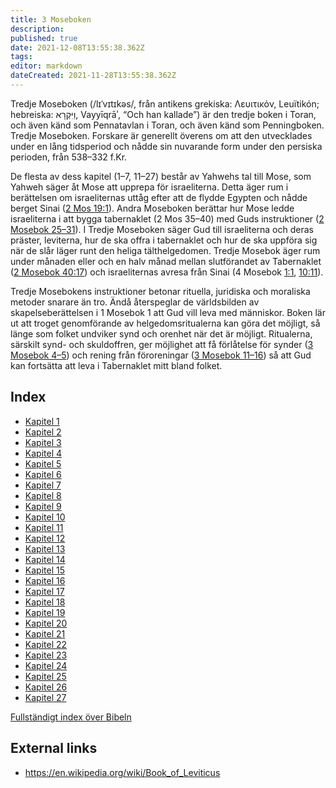 ```yaml
---
title: 3 Moseboken
description: 
published: true
date: 2021-12-08T13:55:38.362Z
tags: 
editor: markdown
dateCreated: 2021-11-28T13:55:38.362Z
---
```


Tredje Moseboken (/lɪˈvɪtɪkəs/, från antikens grekiska: Λευιτικόν, Leuïtikón; hebreiska: וַיִּקְרָא, Vayyīqrāʾ, “Och han kallade”) är den tredje boken i Toran, och även känd som Pennatavlan i Toran, och även känd som Penningboken. Tredje Moseboken. Forskare är generellt överens om att den utvecklades under en lång tidsperiod och nådde sin nuvarande form under den persiska perioden, från 538–332 f.Kr.

De flesta av dess kapitel (1–7, 11–27) består av Yahwehs tal till Mose, som Yahweh säger åt Mose att upprepa för israeliterna. Detta äger rum i berättelsen om israeliternas uttåg efter att de flydde Egypten och nådde berget Sinai ([2 Mos 19:1](/sv/Bible/Exodus/19#v1)). Andra Moseboken berättar hur Mose ledde israeliterna i att bygga tabernaklet (2 Mos 35–40) med Guds instruktioner ([2 Mosebok 25–31](/sv/Bible/Exodus/25)). I Tredje Moseboken säger Gud till israeliterna och deras präster, leviterna, hur de ska offra i tabernaklet och hur de ska uppföra sig när de slår läger runt den heliga tälthelgedomen. Tredje Mosebok äger rum under månaden eller och en halv månad mellan slutförandet av Tabernaklet ([2 Mosebok 40:17](/sv/Bible/Exodus/40#v17)) och israeliternas avresa från Sinai (4 Mosebok [1:1](/sv/Bible/Numbers/1#v1), [10:11](/sv/Bible/Numbers/10#v11)).

Tredje Mosebokens instruktioner betonar rituella, juridiska och moraliska metoder snarare än tro. Ändå återspeglar de världsbilden av skapelseberättelsen i 1 Mosebok 1 att Gud vill leva med människor. Boken lär ut att troget genomförande av helgedomsritualerna kan göra det möjligt, så länge som folket undviker synd och orenhet när det är möjligt. Ritualerna, särskilt synd- och skuldoffren, ger möjlighet att få förlåtelse för synder ([3 Mosebok 4–5](/sv/Bible/Leviticus/4)) och rening från föroreningar ([3 Mosebok 11–16](/sv/Bible/Leviticus/11)) så att Gud kan fortsätta att leva i Tabernaklet mitt bland folket.


## Index

- [Kapitel 1](/sv/Bible/Leviticus/1)
- [Kapitel 2](/sv/Bible/Leviticus/2)
- [Kapitel 3](/sv/Bible/Leviticus/3)
- [Kapitel 4](/sv/Bible/Leviticus/4)
- [Kapitel 5](/sv/Bible/Leviticus/5)
- [Kapitel 6](/sv/Bible/Leviticus/6)
- [Kapitel 7](/sv/Bible/Leviticus/7)
- [Kapitel 8](/sv/Bible/Leviticus/8)
- [Kapitel 9](/sv/Bible/Leviticus/9)
- [Kapitel 10](/sv/Bible/Leviticus/10)
- [Kapitel 11](/sv/Bible/Leviticus/11)
- [Kapitel 12](/sv/Bible/Leviticus/12)
- [Kapitel 13](/sv/Bible/Leviticus/13)
- [Kapitel 14](/sv/Bible/Leviticus/14)
- [Kapitel 15](/sv/Bible/Leviticus/15)
- [Kapitel 16](/sv/Bible/Leviticus/16)
- [Kapitel 17](/sv/Bible/Leviticus/17)
- [Kapitel 18](/sv/Bible/Leviticus/18)
- [Kapitel 19](/sv/Bible/Leviticus/19)
- [Kapitel 20](/sv/Bible/Leviticus/20)
- [Kapitel 21](/sv/Bible/Leviticus/21)
- [Kapitel 22](/sv/Bible/Leviticus/22)
- [Kapitel 23](/sv/Bible/Leviticus/23)
- [Kapitel 24](/sv/Bible/Leviticus/24)
- [Kapitel 25](/sv/Bible/Leviticus/25)
- [Kapitel 26](/sv/Bible/Leviticus/26)
- [Kapitel 27](/sv/Bible/Leviticus/27)

[Fullständigt index över Bibeln](/sv/index/bible)


## External links

- https://en.wikipedia.org/wiki/Book_of_Leviticus